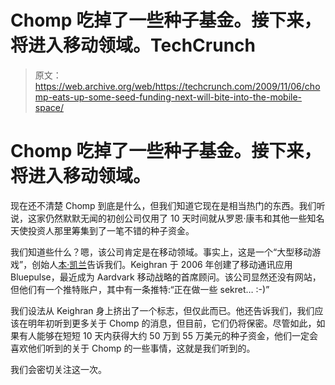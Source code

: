 # Chomp 吃掉了一些种子基金。接下来，将进入移动领域。TechCrunch

> 原文：<https://web.archive.org/web/https://techcrunch.com/2009/11/06/chomp-eats-up-some-seed-funding-next-will-bite-into-the-mobile-space/>

# Chomp 吃掉了一些种子基金。接下来，将进入移动领域。

现在还不清楚 Chomp 到底是什么，但我们知道它现在是相当热门的东西。我们听说，这家仍然默默无闻的初创公司仅用了 10 天时间就从罗恩·康韦和其他一些知名天使投资人那里筹集到了一笔不错的种子资金。

我们知道些什么？嗯，该公司肯定是在移动领域。事实上，这是一个“大型移动游戏”，创始人[本·凯兰](https://web.archive.org/web/20230306030849/http://www.crunchbase.com/person/benjamin-keighran)告诉我们。Keighran 于 2006 年创建了移动通讯应用 Bluepulse，最近成为 Aardvark 移动战略的首席顾问。该公司显然还没有网站，但他们有一个推特账户，其中有一条推特:“正在做一些 sekret… :-)”

我们设法从 Keighran 身上挤出了一个标志，但仅此而已。他还告诉我们，我们应该在明年初听到更多关于 Chomp 的消息，但目前，它们仍将保密。尽管如此，如果有人能够在短短 10 天内获得大约 50 万到 55 万美元的种子资金，他们一定会喜欢他们听到的关于 Chomp 的一些事情，这就是我们听到的。

我们会密切关注这一次。